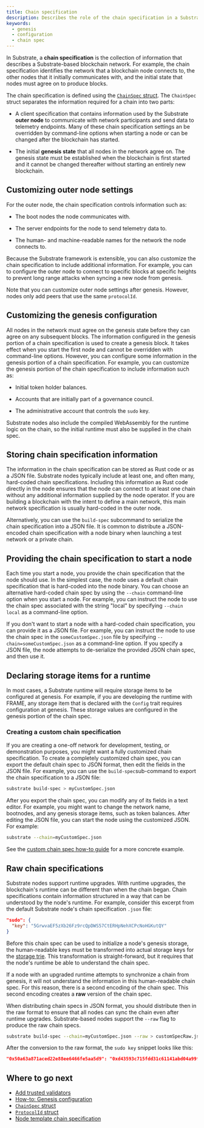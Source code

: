 ```yaml
---
title: Chain specification
description: Describes the role of the chain specification in a Substrate-based network, how to specify the chain specification to use when starting a node, and how to customize and distribute chain specifications.
keywords:
  - genesis
  - configuration
  - chain spec
---
```


In Substrate, a **chain specification** is the collection of information that describes a Substrate-based blockchain network.
For example, the chain specification identifies the network that a blockchain node connects to, the other nodes that it initially communicates with, and the initial state that nodes must agree on to produce blocks.

The chain specification is defined using the [`ChainSpec` struct](/rustdocs/latest/sc_service/struct.GenericChainSpec.html).
The `ChainSpec` struct separates the information required for a chain into two parts:

* A client specification that contains information used by the Substrate **outer node** to communicate with network participants and send data to telemetry endpoints.
  Many of these chain specification settings an be overridden by command-line options when starting a node or can be changed after the blockchain has started.

* The initial **genesis state** that all nodes in the network agree on.
  The genesis state must be established when the blockchain is first started and it cannot be changed thereafter without starting an entirely new blockchain.
  
## Customizing outer node settings

For the outer node, the chain specification controls information such as:

* The boot nodes the node communicates with.

* The server endpoints for the node to send telemetry data to.

* The human- and machine-readable names for the network the node connects to.

Because the Substrate framework is extensible, you can also customize the chain specification to include additional information.
For example, you can to configure the outer node to connect to specific blocks at specific heights to prevent long range attacks when syncing a new node from genesis.

Note that you can customize outer node settings after genesis.
However, nodes only add peers that use the same `protocolId`.

## Customizing the genesis configuration

All nodes in the network must agree on the genesis state before they can agree on any subsequent blocks.
The information configured in the genesis portion of a chain specification is used to create a genesis block.
It takes effect when you start the first node and cannot be overridden with command-line options.
However, you can configure some information in the genesis portion of a chain specification.
For example, you can customize the genesis portion of the chain specification to include information such as:

* Initial token holder balances.

* Accounts that are initially part of a governance council.

* The administrative account that controls the `sudo` key.

Substrate nodes also include the compiled WebAssembly for the runtime logic on the chain, so the initial runtime must also be supplied in the chain spec.

## Storing chain specification information

The information in the chain specification can be stored as Rust code or as a JSON file.
Substrate nodes typically include at least one, and often many, hard-coded chain specifications.
Including this information as Rust code directly in the node ensures that the node can connect to at least one chain without any additional information supplied by the node operator.
If you are building a blockchain with the intent to define a main network, this main network specification is usually hard-coded in the outer node.

Alternatively, you can use the `build-spec` subcommand to serialize the chain specification into a JSON file.
It is common to distribute a JSON-encoded chain specification with a node binary when launching a test network or a private chain.

## Providing the chain specification to start a node

Each time you start a node, you provide the chain specification that the node should use.
In the simplest case, the node uses a default chain specification that is hard-coded into the node binary.
You can choose an alternative hard-coded chain spec by using the `--chain` command-line option when you start a node.
For example, you can instruct the node to use the chain spec associated with the string "local" by specifying `--chain local` as a command-line option.

If you don't want to start a node with a hard-coded chain specification, you can  provide it as a JSON file.
For example, you can instruct the node to use the chain spec in the `someCustomSpec.json` file by specifying `--chain=someCustomSpec.json` as a command-line option.
If you specify a JSON file, the node attempts to de-serialize the provided JSON
chain spec, and then use it.

## Declaring storage items for a runtime

In most cases, a Substrate runtime will require storage items to be configured at genesis.
For example, if you are developing the runtime with FRAME, any storage item that is declared with the `Config` trait requires configuration at genesis.
These storage values are configured in the genesis portion of the chain spec.

### Creating a custom chain specification

If you are creating a one-off network for development, testing, or demonstration purposes, you might want a fully customized chain specification.
To create a completely customized chain spec, you can export the default chain spec  to JSON format, then edit the fields in the JSON file.
For example, you can use the `build-spec`sub-command to export the chain specification to a JSON file:

```bash
substrate build-spec > myCustomSpec.json
```

After you export the chain spec, you can modify any of its fields in a text editor.
For example, you might want to change the network name, bootnodes, and any genesis storage items, such as token balances.
After editing the JSON file, you can start the node using the customized JSON.
For example:

```bash
substrate --chain=myCustomSpec.json
```

See the [custom chain spec how-to guide](/reference/how-to-guides/basics/custom-chainspec) for a more concrete example.

## Raw chain specifications

Substrate nodes support runtime upgrades.
With runtime upgrades, the blockchain's runtime can be different than
when the chain began.
Chain specifications contain information structured in a way that
can be understood by the node's runtime.
For example, consider this excerpt from the default Substrate node's chain specification `.json` file:

```json
"sudo": {
  "key": "5GrwvaEF5zXb26Fz9rcQpDWS57CtERHpNehXCPcNoHGKutQY"
}
```

Before this chain spec can be used to initialize a node's genesis storage, the human-readable keys must be transformed into actual storage keys for the [storage trie](/main-docs/build/runtime-storage/).
This transformation is straight-forward, but it requires that the node's runtime be able to understand the chain spec.

If a node with an upgraded runtime attempts to synchronize a chain from genesis, it will not understand the information in this human-readable chain spec.
For this reason, there is a second encoding of the chain spec.
This second encoding creates a **raw** version of the chain spec.

When distributing chain specs in JSON format, you should distribute then in the raw format to ensure that all nodes can sync the chain even after runtime upgrades. Substrate-based nodes support the `--raw` flag to produce the raw chain specs.

```bash
substrate build-spec --chain=myCustomSpec.json --raw > customSpecRaw.json
```

After the conversion to the raw format, the `sudo key` snippet looks like this:

```json
"0x50a63a871aced22e88ee6466fe5aa5d9": "0xd43593c715fdd31c61141abd04a99fd6822c8558854ccde39a5684e7a56da27d",
```

## Where to go next

* [Add trusted validators](/tutorials/get-started/trusted-network/)
* [How-to: Genesis configuration](/reference/how-to-guides/basics/genesis-config/)
* [`ChainSpec` struct](https://paritytech.github.io/substrate/master/sc_service/struct.GenericChainSpec.html)
* [`ProtocolId` struct](https://paritytech.github.io/substrate/master/sc_network/config/struct.ProtocolId.html)
* [Node template chain specification](https://github.com/substrate-developer-hub/substrate-node-template/blob/master/node/src/chain_spec.rs)
